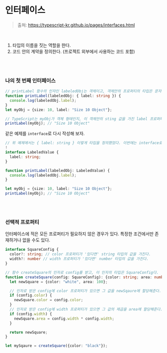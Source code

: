# 인터페이스
> 출처: https://typescript-kr.github.io/pages/interfaces.html

<br/>

1. 타입의 이름을 짓는 역할을 한다.
2. 코드 안의 계약을 정의한다. (프로젝트 외부에서 사용하는 코드 포함)

<br/><br/>

### 나의 첫 번째 인터페이스
```typescript
// printLabel 함수의 인자인 labeledObj는 객체이고, 객체안의 프로퍼티의 타입은 문자열이다.
function printLabel(labeledObj: { label: string }) {
  console.log(labeledObj.label);
}
let myObj = {size: 10, label: "Size 10 Object"};

// TypeScript는 myObj가 객체 형태인지, 이 객체안의 sting 값을 가진 label 프로퍼티가 있는지 검사한다.
printLabel(myObj); // "Size 10 Object"
```
같은 예제를 `interface`로 다시 작성해 보자.
```typescript
// 위 예제에서는 { label: string } 이렇게 타입을 정의했었다. 이번에는 interface로
!
interface LabeledValue {
  label: string;
}

function printLabel(labeledObj: LabeledValue) {
  console.log(labeledObj.label);
}

let myObj = {size: 10, label: "Size 10 Object"};
printLabel(myObj); // "Size 10 Object"
```
<br/><br/>
### 선택적 프로퍼티
인터페이스에 적은 모든 프로퍼티가 필요하지 않은 경우가 있다. 특정한 조건에서만 존재하거나 없을 수도 있다.

```typescript
interface SquareConfig {
  color?: string; // color 프로퍼티가 '있다면' string 타입의 값을 가진다.
  width?: number // width 프로퍼티가 '있다면' number 타입의 값을 가진다.
}

// 함수 createSquare의 인자로 config를 받고, 이 인자의 타입은 SquareConfig다.
function createSquare(config: SquareConfig): {color: string; area: number} {
  let newSquare = {color: "white", area: 100};

  // 인자로 받은 config에 color 프로퍼티가 있으면 그 값을 newSqaure에 할당해준다.
  if (config.color) {
    newSquare.color = config.color;
  }
  // 인자로 받은 config에 width 프로퍼티가 있으면 그 값의 제곱을 area에 할당해준다.
  if (config.width) {
    newSquare.area = config.width * config.width;
  }

  return newSquare;
}

let mySqaure = createSquare({color: "black"});
```
